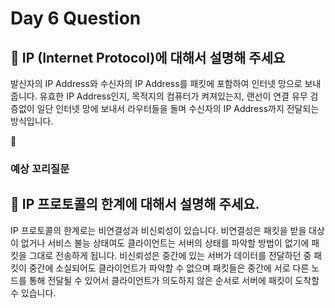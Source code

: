 # Day 6 Question



## :memo: IP (Internet Protocol)에 대해서 설명해 주세요

발신자의 IP Address와 수신자의 IP Address를 패킷에 포함하여 인터넷 망으로 보내줍니다.
유효한 IP Address인지, 목적지의 컴퓨터가 켜져있는지, 랜선이 연결 유무 검증없이 일단 인터넷 망에 보내서 라우터들을 돌며 수신자의 IP Address까지 전달되는 방식입니다.

:rocket:

### 예상 꼬리질문
## :memo: IP 프로토콜의 한계에 대해서 설명해 주세요.

IP 프로토콜의 한계로는 비연결성과 비신뢰성이 있습니다. 비연결성은 패킷을 받을 대상이 없거나 서비스 불능 상태여도 클라이언트는 서버의 상태를 파악할 방법이 없기에 패킷을 그대로 전송하게 됩니다.
비신뢰성은 중간에 있는 서버가 데이터를 전달하던 중 패킷이 중간에 소실되어도 클라이언트가 파악할 수 없으며 패킷들은 중간에 서로 다른 노드를 통해 전달될 수 있어서 클라이언트가 의도하지 않은 순서로 서버에 패킷이 도착할 수 있습니다.
